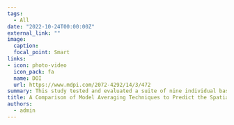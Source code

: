 ```yaml
---
tags:
  - All
date: "2022-10-24T00:00:00Z"
external_link: ""
image:
  caption: 
  focal_point: Smart
links:
- icon: photo-video
  icon_pack: fa
  name: DOI
  url: https://www.mdpi.com/2072-4292/14/3/472
summary: This study tested and evaluated a suite of nine individual base learners and seven model averaging techniques for predicting the spatial distribution of soil properties. Based on the nested-cross validation approach, the results showed that the all seven model averaging techniques performed better than the base learners. 
title: A Comparison of Model Averaging Techniques to Predict the Spatial Distribution of Soil Properties
authors: 
  - admin
---
```

